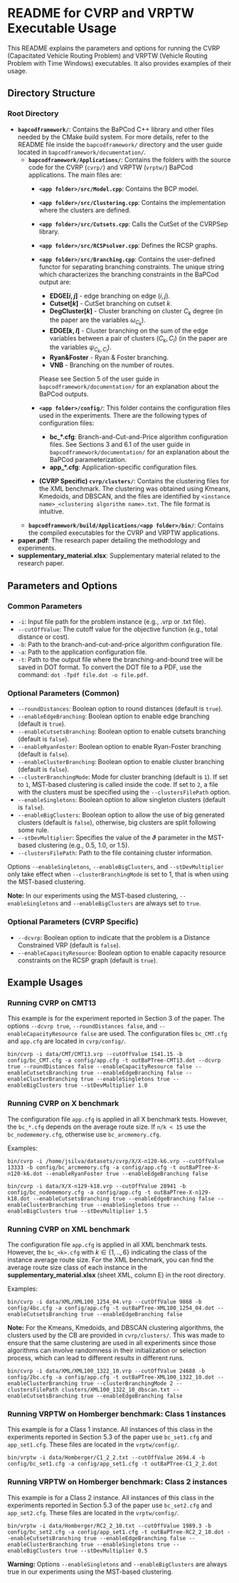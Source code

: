 # README for CVRP and VRPTW Executable Usage

This README explains the parameters and options for running the CVRP (Capacitated Vehicle Routing Problem) and VRPTW (Vehicle Routing Problem with Time Windows) executables. It also provides examples of their usage.

## Directory Structure

### Root Directory
- **`bapcodframework/`**: Contains the BaPCod C++ library and other files needed by the CMake build system. For more details, refer to the README file inside the `bapcodframework/` directory and the user guide located in `bapcodframework/documentation/`.
  - **`bapcodframework/Applications/`**: Contains the folders with the source code for the CVRP (`cvrp/`) and VRPTW (`vrptw/`) BaPCod applications. The main files are:
    - **`<app folder>/src/Model.cpp`**: Contains the BCP model.
    - **`<app folder>/src/Clustering.cpp`**: Contains the implementation where the clusters are defined.
    - **`<app folder>/src/Cutsets.cpp`**: Calls the CutSet of the CVRPSep library.
    - **`<app folder>/src/RCSPsolver.cpp`**: Defines the RCSP graphs.
    - **`<app folder>/src/Branching.cpp`**: Contains the user-defined functor for separating branching constraints. The unique string which characterizes the branching constraints in the BaPCod output are:
      - **EDGE[$i, j$]** - edge branching on edge $(i,j)$.
      - **Cutset[$k$]** - CutSet branching on cutset $k$.
      - **DegCluster[$k$]** - Cluster branching on cluster $C_k$ degree (in the paper are the variables $\omega_{C_k}$).
      - **EDGE[$k, l$]** - Cluster branching on the sum of the edge variables between a pair of clusters $(C_k, C_l)$ (in the paper are the variables $\psi_{C_k, C_l}$).
      - **Ryan&Foster** - Ryan & Foster branching.
      - **VNB** - Branching on the number of routes.

      Please see Section 5 of the user guide in `bapcodframework/documentation/` for an explanation about the BaPCod outputs.
    - **`<app folder>/config/`**: This folder contains the configuration files used in the experiments. There are the following types of configuration files:
      - **bc_*.cfg**: Branch-and-Cut-and-Price algorithm configuration files. See Sections 3 and 6.1 of the user guide in `bapcodframework/documentation/` for an explanation about the BaPCod parameterization.  
      - **app_*.cfg**: Application-specific configuration files.
    - **(CVRP Specific) `cvrp/clusters/`**: Contains the clustering files for the XML benchmark. The clustering was obtained using Kmeans, Kmedoids, and DBSCAN, and the files are identified by `<instance name>_<clustering algorithm name>.txt`. The file format is intuitive.
  - **`bapcodframework/build/Applications/<app folder>/bin/`**: Contains the compiled executables for the CVRP and VRPTW applications.
- **paper.pdf**: The research paper detailing the methodology and experiments.
- **supplementary_material.xlsx**: Supplementary material related to the research paper.

## Parameters and Options

### Common Parameters
- `-i`: Input file path for the problem instance (e.g., .vrp or .txt file).
- `--cutOffValue`: The cutoff value for the objective function (e.g., total distance or cost).
- `-b`: Path to the branch-and-cut-and-price algorithm configuration file.
- `-a`: Path to the application configuration file.
- `-t`: Path to the output file where the branching-and-bound tree will be saved in DOT format. To convert the DOT file to a PDF, use the command: `dot -Tpdf file.dot -o file.pdf`.

### Optional Parameters (Common)
- `--roundDistances`: Boolean option to round distances (default is `true`).
- `--enableEdgeBranching`: Boolean option to enable edge branching (default is `true`).
- `--enableCutsetsBranching`: Boolean option to enable cutsets branching (default is `false`).
- `--enableRyanFoster`: Boolean option to enable Ryan-Foster branching (default is `false`).
- `--enableClusterBranching`: Boolean option to enable cluster branching (default is `false`).
- `--clusterBranchingMode`: Mode for cluster branching (default is `1`). If set to `1`, MST-based clustering is called inside the code. If set to `2`, a file with the clusters must be specified using the `--clustersFilePath` option.
- `--enableSingletons`: Boolean option to allow singleton clusters (default is `false`).
- `--enableBigClusters`: Boolean option to allow the use of big generated clusters (default is `false`), otherwise, big clusters are split following some rule.
- `--stDevMultiplier`: Specifies the value of the $\vartheta$ parameter in the MST-based clustering (e.g., 0.5, 1.0, or 1.5).
- `--clustersFilePath`: Path to the file containing cluster information.

Options `--enableSingletons`, `--enableBigClusters`, and `--stDevMultiplier` only take effect when `--clusterBranchingMode` is set to 1, that is when using the MST-based clustering.

**Note:** In our experiments using the MST-based clustering, `--enableSingletons` and `--enableBigClusters` are always set to `true`.

### Optional Parameters (CVRP Specific)
- `--dcvrp`: Boolean option to indicate that the problem is a Distance Constrained VRP (default is `false`).
- `--enableCapacityResource`: Boolean option to enable capacity resource constraints on the RCSP graph (default is `true`).

## Example Usages

### Running CVRP on CMT13
This example is for the experiment reported in Section 3 of the paper. The options `--dcvrp true`, `--roundDistances false`, and `--enableCapacityResource false` are used. The configuration files `bc_CMT.cfg` and `app.cfg` are located in `cvrp/config/`.
```
bin/cvrp -i data/CMT/CMT13.vrp --cutOffValue 1541.15 -b config/bc_CMT.cfg -a config/app.cfg -t outBaPTree-CMT13.dot --dcvrp true --roundDistances false --enableCapacityResource false --enableCutsetsBranching true --enableEdgeBranching false --enableClusterBranching true --enableSingletons true --enableBigClusters true --stDevMultiplier 1.0
```

### Running CVRP on X benchmark
The configuration file `app.cfg` is applied in all X benchmark tests. However, the `bc_*.cfg` depends on the average route size. If `n/k < 15` use the `bc_nodememory.cfg`, otherwise use `bc_arcmemory.cfg`.

Examples:
```
bin/cvrp -i /home/jsilva/datasets/cvrp/X/X-n120-k6.vrp --cutOffValue 13333 -b config/bc_arcmemory.cfg -a config/app.cfg -t outBaPTree-X-n120-k6.dot --enableRyanFoster true --enableEdgeBranching false
```

```
bin/cvrp -i data/X/X-n129-k18.vrp --cutOffValue 28941 -b config/bc_nodememory.cfg -a config/app.cfg -t outBaPTree-X-n129-k18.dot --enableCutsetsBranching true --enableEdgeBranching false --enableClusterBranching true --enableSingletons true --enableBigClusters true --stDevMultiplier 1.5
```

### Running CVRP on XML benchmark
The configuration file `app.cfg` is applied in all XML benchmark tests. However, the `bc_<k>.cfg` with $k \in \{1,..,6\}$ indicating the class of the instance average route size. For the XML benchmark, you can find the average route size class of each instance in the **supplementary_material.xlsx** (sheet XML, column E) in the root directory.

Examples:
```
bin/cvrp -i data/XML/XML100_1254_04.vrp --cutOffValue 9868 -b config/4bc.cfg -a config/app.cfg -t outBaPTree-XML100_1254_04.dot --enableCutsetsBranching true --enableEdgeBranching false
```

**Note:** For the Kmeans, Kmedoids, and DBSCAN clustering algorithms, the clusters used by the CB are provided in `cvrp/clusters/`. This was made to ensure that the same clustering are used in all experiments since those algorithms can involve randomness in their initialization or selection process, which can lead to different results in different runs.

```
bin/cvrp -i data/XML/XML100_1322_10.vrp --cutOffValue 24688 -b config/2bc.cfg -a config/app.cfg -t outBaPTree-XML100_1322_10.dot --enableClusterBranching true --clusterBranchingMode 2 --clustersFilePath clusters/XML100_1322_10_dbscan.txt --enableCutsetsBranching true --enableEdgeBranching false
```

### Running VRPTW on Homberger benchmark: Class 1 instances
This example is for a Class 1 instance. All instances of this class in the experiments reported in Section 5.3 of the paper use `bc_set1.cfg` and `app_set1.cfg`. These files are located in the `vrptw/config/`.
```
bin/vrptw -i data/Homberger/C1_2_2.txt --cutOffValue 2694.4 -b config/bc_set1.cfg -a config/app_set1.cfg -t outBaPTree-C1_2_2.dot
```

### Running VRPTW on Homberger benchmark: Class 2 instances
This example is for a Class 2 instance. All instances of this class in the experiments reported in Section 5.3 of the paper use `bc_set2.cfg` and `app_set2.cfg`. These files are located in the `vrptw/config/`.
```
bin/vrptw -i data/Homberger/RC2_2_10.txt --cutOffValue 1989.3 -b config/bc_set2.cfg -a config/app_set1.cfg -t outBaPTree-RC2_2_10.dot --enableCutsetsBranching true --enableEdgeBranching false --enableClusterBranching true --enableSingletons true --enableBigClusters true --stDevMultiplier 0.5
```

**Warning:** Options `--enableSingletons` and `--enableBigClusters` are always true in our experiments using the MST-based clustering.
